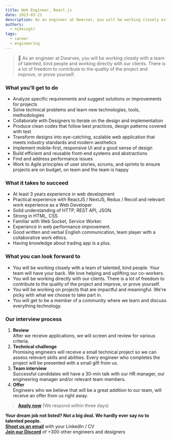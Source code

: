 ```yaml
---
title: Web Engineer, React.js
date: 2023-03-21
description: As an engineer at Dwarves, you will be working closely with a team of talented, kind people and working directly with our clients. There is a lot of freedom to contribute to the quality of the project and improve, or prove yourself
authors:
  - nikkingtr
tags:
  - career
  - engineering
---
```


> 🤝 As an engineer at Dwarves, you will be working closely with a team of talented, kind people and working directly with our clients. There is a lot of freedom to contribute to the quality of the project and improve, or prove yourself.

### What you'll get to do

- Analyze specific requirements and suggest solutions or improvements for projects
- Solve technical problems and learn new technologies, tools, methodologies
- Collaborate with Designers to iterate on the design and implementation
- Produce clean codes that follow best practices, design patterns covered with test
- Transform designs into eye-catching, scalable web application that meets industry standards and modern aesthetics
- Implement mobile-first, responsive UI and a good sense of design
- Build efficient and reusable front-end systems and abstractions
- Find and address performance issues
- Work to Agile principles of user stories, scrums, and sprints to ensure projects are on budget, on team and the team is happy

### What it takes to succeed

- At least 3 years experience in web development
- Practical experience with ReactJS / NextJS, Redux / Recoil and relevant work experience as a Web Developer
- Solid understanding of HTTP, REST API, JSON.
- Strong in HTML, CSS
- Familiar with Web Socket, Service Worker.
- Experience in web performance improvement.
- Good written and verbal English communication, team player with a collaborative work ethics.
- Having knowledge about trading app is a plus.

### What you can look forward to

- You will be working closely with a team of talented, kind people. Your team will have your back. We love helping and uplifting our co-workers.
- You will be working directly with our clients. There is a lot of freedom to contribute to the quality of the project and improve, or prove yourself.
- You will be working on projects that are impactful and meaningful. We're picky with what we choose to take part in.
- You will get to be a member of a community where we learn and discuss everything technology.

### Our interview process

1. **Review**<br>After we receive applications, we will screen and review for various criteria.
2. **Technical challenge**<br>Promising engineers will receive a small technical project so we can assess relevant skills and abilities. Every engineer who completes the project will be presented with a small gift from us.
3. **Team interview**<br>Successful candidates will have a 30-min talk with our HR manager, our engineering manager and/or relevant team members.
4. **Offer**<br>Engineers who we believe that will be a great addition to our team, will receive an offer from us right away.

> **[Apply now](mailto:spawn@d.foundation)** (We respond within three days)

**Your dream job not listed? Not a big deal. We hardly ever say no to talented people.**\
[**Shoot us an email**](mailto:spawn@d.foundation) with your LinkedIn / CV\
[**Join our Discord**](https://discord.gg/dfoundation) of +300 other engineers and designers
